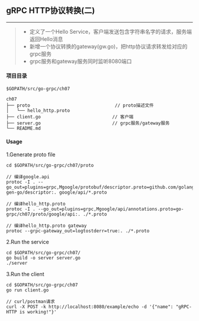 ## gRPC HTTP协议转换(二)

------

> * 定义了一个Hello Service，客户端发送包含字符串名字的请求，服务端返回Hello消息
> * 新增一个协议转换的gateway(gw.go)，把http协议请求转发给对应的grpc服务
> * grpc服务和gateway服务同时监听8080端口

#### 项目目录
```
$GOPATH/src/go-grpc/ch07

ch07
├── proto                                // proto描述文件
│   └── hello_http.proto
├── client.go                           // 客户端
├── server.go                           // grpc服务/gateway服务
└── README.md
```

#### Usage
1.Generate proto file
```
cd $GOPATH/src/go-grpc/ch07/proto

// 编译google.api
protoc -I . --go_out=plugins=grpc,Mgoogle/protobuf/descriptor.proto=github.com/golang/protobuf/protoc-gen-go/descriptor:. google/api/*.proto

// 编译hello_http.proto
protoc -I . --go_out=plugins=grpc,Mgoogle/api/annotations.proto=go-grpc/ch07/proto/google/api:. ./*.proto

// 编译hello_http.proto gateway
protoc --grpc-gateway_out=logtostderr=true:. ./*.proto
```


2.Run the service
```
cd $GOPATH/src/go-grpc/ch07/
go build -o server server.go
./server
```

3.Run the client
```
cd $GOPATH/src/go-grpc/ch07
go run client.go

// curl/postman请求
curl -X POST -k http://localhost:8080/example/echo -d '{"name": "gRPC-HTTP is working!"}'
```